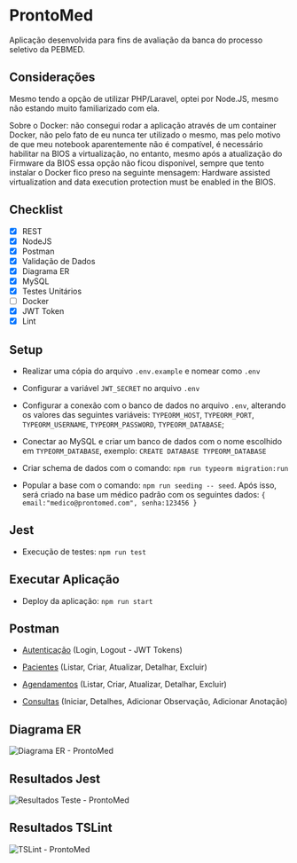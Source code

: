 # ProntoMed

Aplicação desenvolvida para fins de avaliação da banca do processo seletivo da PEBMED.

## Considerações

Mesmo tendo a opção de utilizar PHP/Laravel, optei por Node.JS, mesmo não estando muito familiarizado com ela.

Sobre o Docker: não consegui rodar a aplicação através de um container Docker, não pelo fato de eu nunca ter utilizado o mesmo, mas pelo motivo de que meu notebook aparentemente não é compatível, é necessário habilitar na BIOS a virtualização, no entanto, mesmo após a atualização do Firmware da BIOS essa opção não ficou disponível, sempre que tento instalar o Docker fico preso na seguinte mensagem: Hardware assisted virtualization and data execution protection must be enabled in the BIOS.

## Checklist 

- [x] REST
- [x] NodeJS
- [x] Postman
- [x] Validação de Dados
- [x] Diagrama ER
- [x] MySQL
- [x] Testes Unitários
- [ ] Docker
- [x] JWT Token
- [x] Lint

## Setup

- Realizar uma cópia do arquivo `.env.example` e nomear como `.env`

- Configurar a variável `JWT_SECRET` no arquivo `.env`

- Configurar a conexão com o banco de dados no arquivo `.env`, alterando os valores das seguintes variáveis: `TYPEORM_HOST`, `TYPEORM_PORT`, `TYPEORM_USERNAME`, `TYPEORM_PASSWORD`, `TYPEORM_DATABASE`;

- Conectar ao MySQL e criar um banco de dados com o nome escolhido em `TYPEORM_DATABASE`, exemplo: `CREATE DATABASE TYPEORM_DATABASE`

- Criar schema de dados com o comando: `npm run typeorm migration:run`

- Popular a base com o comando: `npm run seeding -- seed`. Após isso, será criado na base um médico padrão com os seguintes dados: `{ email:"medico@prontomed.com", senha:123456 }`

## Jest

- Execução de testes: `npm run test`

## Executar Aplicação

- Deploy da aplicação: `npm run start`

## Postman

- [Autenticação](https://app.getpostman.com/run-collection/028226daa69df86ca430#?env%5BDevelopment%5D=W3sia2V5IjoiU0VSVkVSX1BPUlQiLCJ2YWx1ZSI6IjgwMDAiLCJlbmFibGVkIjp0cnVlfSx7ImtleSI6IlNFUlZFUl9BRERSRVNTIiwidmFsdWUiOiJsb2NhbGhvc3QiLCJlbmFibGVkIjp0cnVlfV0=) (Login, Logout - JWT Tokens)

- [Pacientes](https://app.getpostman.com/run-collection/e48409bcc452ad1eb9c7#?env%5BDevelopment%5D=W3sia2V5IjoiU0VSVkVSX1BPUlQiLCJ2YWx1ZSI6IjgwMDAiLCJlbmFibGVkIjp0cnVlfSx7ImtleSI6IlNFUlZFUl9BRERSRVNTIiwidmFsdWUiOiJsb2NhbGhvc3QiLCJlbmFibGVkIjp0cnVlfV0=) (Listar, Criar, Atualizar, Detalhar, Excluir)

- [Agendamentos](https://app.getpostman.com/run-collection/e741d4d2cfb56c07faab#?env%5BDevelopment%5D=W3sia2V5IjoiU0VSVkVSX1BPUlQiLCJ2YWx1ZSI6IjgwMDAiLCJlbmFibGVkIjp0cnVlfSx7ImtleSI6IlNFUlZFUl9BRERSRVNTIiwidmFsdWUiOiJsb2NhbGhvc3QiLCJlbmFibGVkIjp0cnVlfV0=) (Listar, Criar, Atualizar, Detalhar, Excluir)

- [Consultas](https://app.getpostman.com/run-collection/b7983df610294e2be1b6#?env%5BDevelopment%5D=W3sia2V5IjoiU0VSVkVSX1BPUlQiLCJ2YWx1ZSI6IjgwMDAiLCJlbmFibGVkIjp0cnVlfSx7ImtleSI6IlNFUlZFUl9BRERSRVNTIiwidmFsdWUiOiJsb2NhbGhvc3QiLCJlbmFibGVkIjp0cnVlfV0=) (Iniciar, Detalhes, Adicionar Observação, Adicionar Anotação)

## Diagrama ER

![Diagrama ER - ProntoMed](https://user-images.githubusercontent.com/7808139/110196394-f4718400-7e22-11eb-83cd-5793edaa7bee.png)

## Resultados Jest

![Resultados Teste - ProntoMed](https://user-images.githubusercontent.com/7808139/110196390-f3405700-7e22-11eb-8da3-379fed3022a2.png)

## Resultados TSLint

![TSLint - ProntoMed](https://user-images.githubusercontent.com/7808139/110196392-f3d8ed80-7e22-11eb-8168-969fa7087b89.png)
